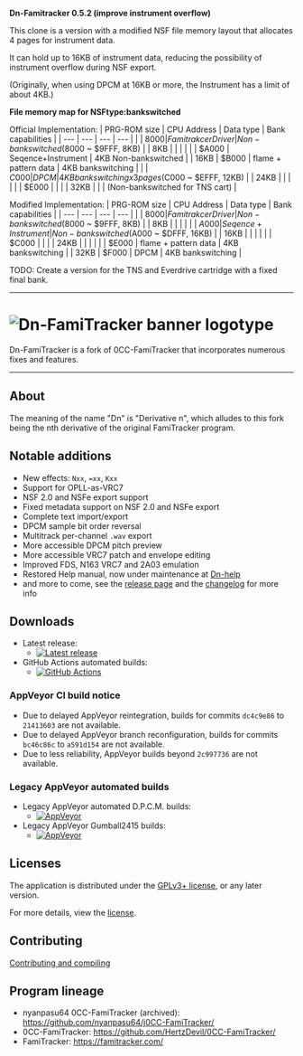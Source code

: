
**Dn-Famitracker 0.5.2 (improve instrument overflow)**

This clone is a version with a modified NSF file memory layout that allocates 4 pages for instrument data.

It can hold up to 16KB of instrument data, reducing the possibility of instrument overflow during NSF export.

(Originally, when using DPCM at 16KB or more, the Instrument has a limit of about 4KB.)
 
 

**File memory map for NSFtype:bankswitched**

Official Implementation:
| PRG-ROM size | CPU Address | Data type | Bank capabilities |
| --- | --- | --- | --- |
|  | $8000 | Famitrakcer Driver  | Non-bankswitched ($8000 ~ $9FFF, 8KB) |
| 8KB |  |  |  |
|  | $A000 | Seqence+Instrument | 4KB Non-bankswitched |
| 16KB  | $B000 | flame + pattern data |  4KB bankswitching |
|  | $C000 | DPCM | 4KB bankswitching x 3pages ($C000 ~ $EFFF, 12KB) |
| 24KB |  |  | |
|  | $E000 |  |  |
| 32KB |  |  | (Non-bankswitched for TNS cart) |

Modified Implementation:
| PRG-ROM size | CPU Address | Data type | Bank capabilities |
| --- | --- | --- | --- |
|  | $8000 | Famitrakcer Driver | Non-bankswitched ($8000 ~ $9FFF, 8KB) |
| 8KB |  |  |  |
|  | $A000 | Seqence+Instrument | Non-bankswitched ($A000 ~ $DFFF, 16KB) |
| 16KB  |  |  |  |
|  | $C000 |  |  |
| 24KB |  |  |  |
|  | $E000 | flame + pattern data | 4KB bankswitching |
| 32KB | $F000 | DPCM | 4KB bankswitching |

 
 
TODO: Create a version for the TNS and Everdrive cartridge with a fixed final bank.
 


---

# ![Dn-FamiTracker banner logotype](docs/dn_logo.svg)

Dn-FamiTracker is a fork of 0CC-FamiTracker that incorporates numerous fixes and
features.

---

## About

The meaning of the name "Dn" is "Derivative n", which alludes to this fork being
the nth derivative of the original FamiTracker program.

## Notable additions

- New effects: `Nxx`, `=xx`, `Kxx`
- Support for OPLL-as-VRC7
- NSF 2.0 and NSFe export support
- Fixed metadata support on NSF 2.0 and NSFe export
- Complete text import/export
- DPCM sample bit order reversal
- Multitrack per-channel `.wav` export
- More accessible DPCM pitch preview
- More accessible VRC7 patch and envelope editing
- Improved FDS, N163 VRC7 and 2A03 emulation
- Restored Help manual, now under maintenance at
  [Dn-help](https://github.com/Dn-Programming-Core-Management/Dn-help)
- and more to come, see the
  [release page](https://github.com/Dn-Programming-Core-Management/Dn-FamiTracker/releases)
  and the [changelog](docs/CHANGELOG.md) for more info

## Downloads

- Latest release:
	- [![Latest release](https://img.shields.io/github/v/release/Dn-Programming-Core-Management/Dn-FamiTracker?sort=semver&display_name=release&logo=github&style=flat-square)](https://github.com/Dn-Programming-Core-Management/Dn-FamiTracker/releases/latest)
- GitHub Actions automated builds:
	- [![GitHub Actions](https://img.shields.io/github/actions/workflow/status/Dn-Programming-Core-Management/Dn-FamiTracker/build-artifact.yml?logo=github&style=flat-square)](https://github.com/Dn-Programming-Core-Management/Dn-FamiTracker/actions/workflows/build-artifact.yml)

### AppVeyor CI build notice

- Due to delayed AppVeyor reintegration, builds for commits `dc4c9e86` to
  `21413603` are not available.
- Due to delayed AppVeyor branch reconfiguration, builds for commits `bc46c86c`
  to `a591d154` are not available.
- Due to less reliability, AppVeyor builds beyond `2c997736` are not available.

### Legacy AppVeyor automated builds

- Legacy AppVeyor automated D.P.C.M. builds:
	- [![AppVeyor](https://img.shields.io/appveyor/build/Gumball2415/dn-famitracker?logo=appveyor&style=flat-square)](https://ci.appveyor.com/project/Gumball2415/dn-famitracker/history)
- Legacy AppVeyor Gumball2415 builds:
	- [![AppVeyor](https://img.shields.io/appveyor/build/Gumball2415/dn-famitracker-legacy?logo=appveyor&style=flat-square)](https://ci.appveyor.com/project/Gumball2415/dn-famitracker-legacy/history)

## Licenses

The application is distributed under the
[GPLv3+ license](https://www.gnu.org/licenses/gpl-3.0.en.html), or any later
version.

For more details, view the [license](LICENSE.md).

## Contributing

[Contributing and compiling](./docs/CONTRIBUTING.md)

## Program lineage

- nyanpasu64 0CC-FamiTracker (archived): <https://github.com/nyanpasu64/j0CC-FamiTracker/>
- 0CC-FamiTracker: <https://github.com/HertzDevil/0CC-FamiTracker/>
- FamiTracker: <https://famitracker.com/>
